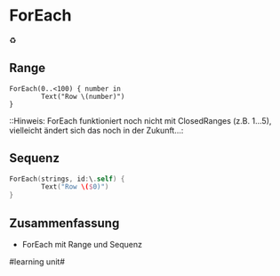 # ForEach
♻️

## Range
```
ForEach(0..<100) { number in
        Text("Row \(number)")
}
```
 
::Hinweis: ForEach funktioniert noch nicht mit ClosedRanges (z.B. 1…5), vielleicht ändert sich das noch in der Zukunft…:

## Sequenz
```swift
ForEach(strings, id:\.self) {
        Text("Row \($0)")
}
```

## Zusammenfassung
- ForEach mit Range und Sequenz

#learning unit#
